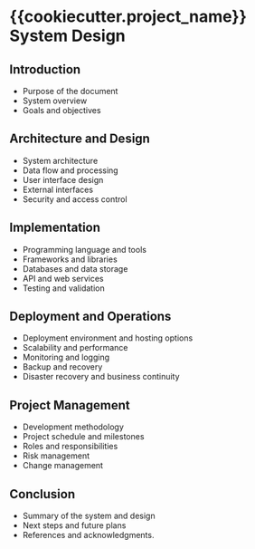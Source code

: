 # {{cookiecutter.project_name}} System Design

## Introduction
-   Purpose of the document
-   System overview
-   Goals and objectives

## Architecture and Design
-   System architecture
-   Data flow and processing
-   User interface design
-   External interfaces
-   Security and access control

## Implementation

-   Programming language and tools
-   Frameworks and libraries
-   Databases and data storage
-   API and web services
-   Testing and validation

## Deployment and Operations

-   Deployment environment and hosting options
-   Scalability and performance
-   Monitoring and logging
-   Backup and recovery
-   Disaster recovery and business continuity

## Project Management

-   Development methodology
-   Project schedule and milestones
-   Roles and responsibilities
-   Risk management
-   Change management

## Conclusion

-   Summary of the system and design
-   Next steps and future plans
-   References and acknowledgments.